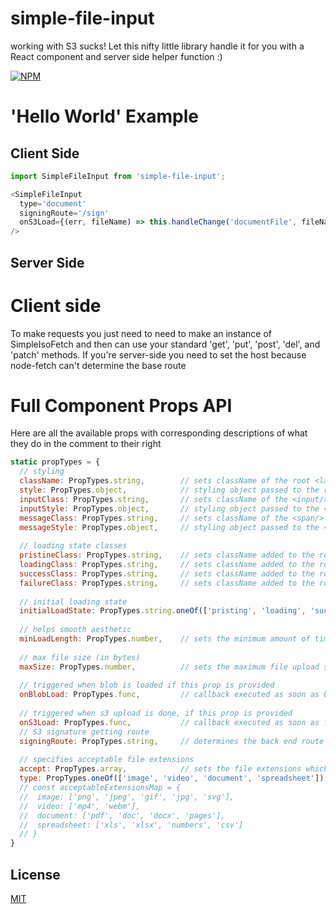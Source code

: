 # simple-file-input
working with S3 sucks! Let this nifty little library handle it for you with a React component and server side helper function :) 

[![NPM][nodei-image]][nodei-url]

# 'Hello World' Example
## Client Side
```js
import SimpleFileInput from 'simple-file-input';

<SimpleFileInput
  type='document'
  signingRoute='/sign'
  onS3Load={(err, fileName) => this.handleChange('documentFile', fileName)}
/>
```

## Server Side



# Client side
To make requests you just need to need to make an instance of SimpleIsoFetch and then can use your standard 'get', 'put', 'post', 'del', and 'patch' methods.  If you're server-side you need to set the host because node-fetch can't determine the base route


# Full Component Props API
Here are all the available props with corresponding descriptions of what they do in the comment to their right

```js
static propTypes = {
  // styling
  className: PropTypes.string,        // sets className of the root <label/> element
  style: PropTypes.object,            // styling object passed to the root <label/> element
  inputClass: PropTypes.string,       // sets className of the <input/> element
  inputStyle: PropTypes.object,       // styling object passed to the <input/> element
  messageClass: PropTypes.string,     // sets className of the <span/> element containing the success/error message
  messageStyle: PropTypes.object,     // styling object passed to the <span/> element containing the success/error message
  
  // loading state classes
  pristineClass: PropTypes.string,    // sets className added to the root <label/> element prior to any uploads (defaults to "fa fa-upload")
  loadingClass: PropTypes.string,     // sets className added to the root <label/> element while in loading state (defaults to "fa fa-spinner fa-spin")
  successClass: PropTypes.string,     // sets className added to the root <label/> element upon loading success (defaults to "fa fa-thumbs-o-up")
  failureClass: PropTypes.string,     // sets className added to the root <label/> element upon loading failure (defaults to "fa fa-thumbs-down")
  
  // initial loading state
  initialLoadState: PropTypes.string.oneOf(['pristing', 'loading', 'success', 'failure']), // sets the initial state of the loading element (only determines which of the classes will be added at the beginning, "pristine" by default)
  
  // helps smooth aesthetic
  minLoadLength: PropTypes.number,    // sets the minimum amount of time the loading status will be displayed (in milliseconds), used to prevent flashing between status icons/classes for really quick uploads, 125 by default
  
  // max file size (in bytes)
  maxSize: PropTypes.number,          // sets the maximum file upload size (in bytes), default is 100000000 (100 MB)
  
  // triggered when blob is loaded if this prop is provided
  onBlobLoad: PropTypes.func,         // callback executed as soon as blob becomes available to front end, callback has the signature: function (error, dataURI) {...}
  
  // triggered when s3 upload is done, if this prop is provided
  onS3Load: PropTypes.func,           // callback executed as soon as file is uploaded to S3, callback has the signature: function (error, s3FileUrl) {...}
  // S3 signature getting route
  signingRoute: PropTypes.string,     // determines the back end route that will get hit in order to get an S3 signature for uploading to S3 from front end
  
  // specifies acceptable file extensions
  accept: PropTypes.array,            // sets the file extensions which the file uploader will accept, e.g. ['pdf', 'jpeg']
  type: PropTypes.oneOf(['image', 'video', 'document', 'spreadsheet']), // abstraction for the 'accept' property, lets user specify a set of extensions via specifying the type of file, e.g. 'image', 'video'.  The map of file types to corresponding extensions is listed here:
  // const acceptableExtensionsMap = {
  //  image: ['png', 'jpeg', 'gif', 'jpg', 'svg'],
  //  video: ['mp4', 'webm'],
  //  document: ['pdf', 'doc', 'docx', 'pages'],
  //  spreadsheet: ['xls', 'xlsx', 'numbers', 'csv']
  // }
}
```

## License

  [MIT](LICENSE)

[nodei-image]: https://nodei.co/npm/simple-file-input.png?downloads=true&downloadRank=true&stars=true
[nodei-url]: https://www.npmjs.com/package/simple-file-input
